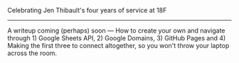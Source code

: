 Celebrating Jen Thibault's four years of service at 18F

---

A writeup coming (perhaps) soon — How to create your own and navigate through 1) Google Sheets API, 2) Google Domains, 3) GitHub Pages and 4) Making the first three to connect altogether, so you won't throw your laptop across the room.
